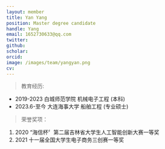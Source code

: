 ```yaml
---
layout: member
title: Yan Yang
position: Master degree candidate
handle: Yang
email: 1652730633@qq.com
twitter: 
github: 
scholar:
orcid: 
image: /images/team/yangyan.png
cv: 
---
```


> 教育经历:

- 2019-2023 白城师范学院 机械电子工程 (本科)
- 2023.6-至今 大连海事大学 船舶工程 (专业硕士)

> 荣誉奖项：

1. 2020 “海信杯〞第二届吉林省大学生人工智能创新大赛一等奖
2. 2021 十一届全国大学生电子商务三创赛一等奖